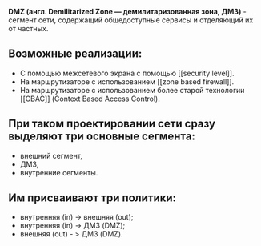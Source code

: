**DMZ (англ. Demilitarized Zone — демилитаризованная зона, ДМЗ)** - сегмент сети, содержащий общедоступные сервисы и отделяющий их от частных.

## Возможные реализации:

- С помощью межсетевого экрана с помощью [[security level]].
- На маршрутизаторе с использованием [[zone based firewall]].
- На маршрутизаторе с использованием более старой технологии [[CBAC]] (Context Based Access Control).

## При таком проектировании сети сразу выделяют три основные сегмента:

- внешний сегмент,
- ДМЗ,
- внутренние сегменты.

## Им присваивают три политики:

- внутренняя (in) -> внешняя (out);
- внутренняя (in) -> ДМЗ (DMZ);
- внешняя (out) - > ДМЗ (DMZ).
